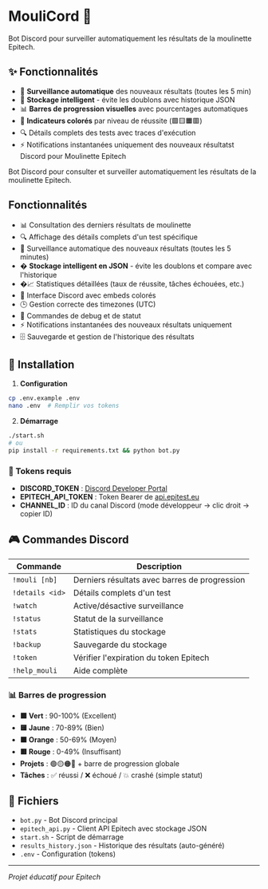 # MouliCord 🤖

Bot Discord pour surveiller automatiquement les résultats de la moulinette Epitech.

## ✨ Fonctionnalités

- 🚨 **Surveillance automatique** des nouveaux résultats (toutes les 5 min)
- 💾 **Stockage intelligent** - évite les doublons avec historique JSON
- 📊 **Barres de progression visuelles** avec pourcentages automatiques
- 🎨 **Indicateurs colorés** par niveau de réussite (🟩🟨🟧🟥)
- 🔍 Détails complets des tests avec traces d'exécution
- ⚡ Notifications instantanées uniquement des nouveaux résultatst Discord pour Moulinette Epitech

Bot Discord pour consulter et surveiller automatiquement les résultats de la moulinette Epitech.

## Fonctionnalités

- 📊 Consultation des derniers résultats de moulinette
- 🔍 Affichage des détails complets d'un test spécifique
- 🚨 Surveillance automatique des nouveaux résultats (toutes les 5 minutes)
- � **Stockage intelligent en JSON** - évite les doublons et compare avec l'historique
- �📈 Statistiques détaillées (taux de réussite, tâches échouées, etc.)
- 🎨 Interface Discord avec embeds colorés
- 🕒 Gestion correcte des timezones (UTC)
- 🔧 Commandes de debug et de statut
- ⚡ Notifications instantanées des nouveaux résultats uniquement
- 🗄️ Sauvegarde et gestion de l'historique des résultats

## 🚀 Installation

1. **Configuration**
```bash
cp .env.example .env
nano .env  # Remplir vos tokens
```

2. **Démarrage**
```bash
./start.sh
# ou
pip install -r requirements.txt && python bot.py
```

### 🔑 Tokens requis

- **DISCORD_TOKEN** : [Discord Developer Portal](https://discord.com/developers/applications)
- **EPITECH_API_TOKEN** : Token Bearer de [api.epitest.eu](https://api.epitest.eu)
- **CHANNEL_ID** : ID du canal Discord (mode développeur → clic droit → copier ID)

## 🎮 Commandes Discord

| Commande | Description |
|----------|-------------|
| `!mouli [nb]` | Derniers résultats avec barres de progression |
| `!details <id>` | Détails complets d'un test |
| `!watch` | Active/désactive surveillance |
| `!status` | Statut de la surveillance |
| `!stats` | Statistiques du stockage |
| `!backup` | Sauvegarde du stockage |
| `!token` | Vérifier l'expiration du token Epitech |
| `!help_mouli` | Aide complète |

### 📊 Barres de progression
- **🟩 Vert** : 90-100% (Excellent)
- **🟨 Jaune** : 70-89% (Bien)  
- **🟧 Orange** : 50-69% (Moyen)
- **🟥 Rouge** : 0-49% (Insuffisant)
- **Projets** : 🟢🟡🟠🔴 + barre de progression globale
- **Tâches** : ✅ réussi / ❌ échoué / 💥 crashé (simple statut)

## 📁 Fichiers

- `bot.py` - Bot Discord principal
- `epitech_api.py` - Client API Epitech avec stockage JSON
- `start.sh` - Script de démarrage
- `results_history.json` - Historique des résultats (auto-généré)
- `.env` - Configuration (tokens)

---
*Projet éducatif pour Epitech*